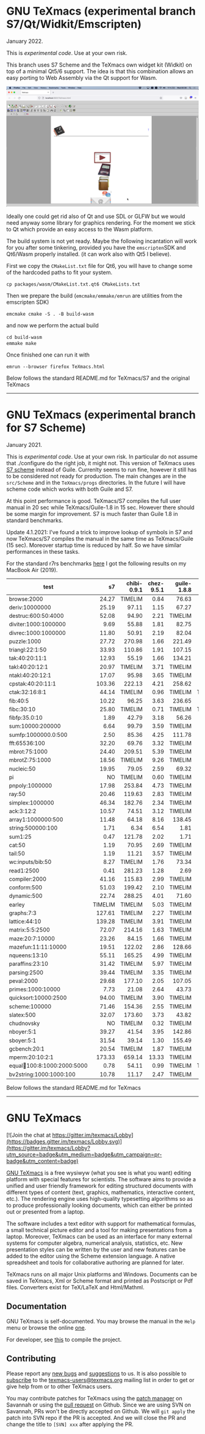 # GNU TeXmacs (experimental branch S7/Qt/Widkit/Emscripten)

January 2022.

This is *experimental code*. Use at your own risk.

This branch uses S7 Scheme and the TeXmacs own widget kit (Widkit) on top of a minimal Qt5/6 support. The idea is that this combination allows an easy porting to Web Assembly via the Qt support for Wasm. 

![Screenshot](packages/wasm/first-screenshot.png "the first screenshot")

Ideally one could get rid also of Qt and use SDL or GLFW but we would need anyway some library for graphics rendering. For the moment we stick to Qt which provide an easy access to the Wasm platform. 

The build system is not yet ready. Maybe the following incantation will work for you after some tinkering, provided you have the `emscripten`SDK and Qt6/Wasm properly installed. (it can work also with Qt5 I believe).

First we copy the `CMakeList.txt` file for Qt6, you will have to change some of the hardcoded paths to fit your system.
```
cp packages/wasm/CMakeList.txt.qt6 CMakeLists.txt
```
Then we prepare the build (`emcmake/emmake/emrun` are utilities from the emscripten SDK)
```
emcmake cmake -S . -B build-wasm 
```
and now we perform the actual build
```
cd build-wasm
emmake make
```
Once finished one can run it with
```
emrun --browser firefox TeXmacs.html
```

Below follows the standard README.md for TeXmacs/S7 and the original TeXmacs

-----------------------


# GNU TeXmacs (experimental branch for S7 Scheme)

January 2021.

This is *experimental code*. Use at your own risk. In particular do not assume that ./configure do the right job, it might not.
This version of TeXmacs uses [S7 scheme](https://cm-gitlab.stanford.edu/bil/s7.git) instead of Guile. Currenlty seems to run fine, however it still has to be considered not ready for production. The main changes are in the `src/Scheme` and in the `TeXmacs/progs` directories. In the future I will have scheme code which works with both Guile and S7.

At this point performance is good. TeXmacs/S7 compiles the full user manual in 20 sec while TeXmacs/Guile-1.8 in 15 sec. However there should be some margin for improvement. S7 is much faster than Guile 1.8 in standard benchmarks. 

Update 4.1.2021: I've found a trick to improve lookup of symbols in S7 and now TeXmacs/S7 compiles the manual in the same time as TeXmacs/Guile (15 sec). Moreover startup time is reduced by half. So we have similar performances in these tasks.


For the standard r7rs benchmarks [here](https://github.com/ecraven/r7rs-benchmarks) I got the following results on my MacBook Air (2019). 


| test                           |      s7 | chibi-0.9.1 | chez-9.5.1 | guile-1.8.8 | guile-3.0.4 |
|--------------------------------|--------:|------------:|-----------:|------------:|------------:|
| browse:2000                    |   24.27 |     TIMELIM |       0.84 |       76.63 |       12.06 |
| deriv:10000000                 |   25.19 |       97.11 |       1.15 |       67.27 |       18.58 |
| destruc:600:50:4000            |   52.08 |       94.90 |       2.21 |     TIMELIM |        7.14 |
| diviter:1000:1000000           |    9.69 |       55.88 |       1.81 |       82.75 |       15.45 |
| divrec:1000:1000000            |   11.80 |       50.91 |       2.19 |       82.04 |       17.41 |
| puzzle:1000                    |   27.72 |      270.98 |       1.66 |      221.49 |       18.09 |
| triangl:22:1:50                |   33.93 |      110.86 |       1.91 |      107.15 |        8.52 |
| tak:40:20:11:1                 |   12.93 |       55.19 |       1.66 |      134.21 |        4.76 |
| takl:40:20:12:1                |   20.97 |     TIMELIM |       3.71 |     TIMELIM |        9.46 |
| ntakl:40:20:12:1               |   17.07 |       95.98 |       3.65 |     TIMELIM |        9.52 |
| cpstak:40:20:11:1              |  103.36 |      222.13 |       4.21 |      258.62 |       59.44 |
| ctak:32:16:8:1                 |   44.14 |     TIMELIM |       0.96 |     TIMELIM |     TIMELIM |
| fib:40:5                       |   10.22 |       96.25 |       3.63 |      236.65 |       12.09 |
| fibc:30:10                     |   25.80 |     TIMELIM |       0.71 |     TIMELIM |     TIMELIM |
| fibfp:35.0:10                  |    1.89 |       42.79 |       3.18 |       56.26 |       22.00 |
| sum:10000:200000               |    6.64 |       99.79 |       3.59 |     TIMELIM |        6.87 |
| sumfp:1000000.0:500            |    2.50 |       85.36 |       4.25 |      111.78 |       42.06 |
| fft:65536:100                  |   32.20 |       69.76 |       3.32 |     TIMELIM |        7.69 |
| mbrot:75:1000                  |   24.40 |      209.51 |       5.39 |     TIMELIM |       50.09 |
| mbrotZ:75:1000                 |   18.56 |     TIMELIM |       9.26 |     TIMELIM |       67.01 |
| nucleic:50                     |   19.95 |       79.05 |       2.59 |       69.32 |       15.35 |
| pi                             |      NO |     TIMELIM |       0.60 |     TIMELIM |        0.56 |
| pnpoly:1000000                 |   17.98 |      253.84 |       4.73 |     TIMELIM |       24.89 |
| ray:50                         |   20.46 |      119.63 |       2.83 |     TIMELIM |       18.51 |
| simplex:1000000                |   46.34 |      182.76 |       2.34 |     TIMELIM |       13.90 |
| ack:3:12:2                     |   10.57 |       74.51 |       3.12 |     TIMELIM |        8.41 |
| array1:1000000:500             |   11.48 |       64.18 |       8.16 |      138.45 |        9.24 |
| string:500000:100              |    1.71 |        6.34 |       6.54 |        1.81 |        1.87 |
| sum1:25                        |    0.47 |      121.78 |       2.02 |        1.71 |        4.43 |
| cat:50                         |    1.19 |       70.95 |       2.69 |     TIMELIM |       28.40 |
| tail:50                        |    1.19 |       11.21 |       3.57 |     TIMELIM |        9.82 |
| wc:inputs/bib:50               |    8.27 |     TIMELIM |       1.76 |       73.34 |       16.96 |
| read1:2500                     |    0.41 |      281.23 |       1.28 |        2.69 |        5.80 |
| compiler:2000                  |   41.16 |      115.83 |       2.99 |     TIMELIM |        5.15 |
| conform:500                    |   51.03 |      199.42 |       2.10 |     TIMELIM |       10.51 |
| dynamic:500                    |   22.74 |      288.25 |       4.01 |       71.60 |        7.37 |
| earley                         | TIMELIM |     TIMELIM |       5.03 |     TIMELIM |        9.49 |
| graphs:7:3                     |  127.61 |     TIMELIM |       2.27 |     TIMELIM |       23.03 |
| lattice:44:10                  |  139.28 |     TIMELIM |       3.91 |     TIMELIM |       15.94 |
| matrix:5:5:2500                |   72.07 |      214.16 |       1.63 |     TIMELIM |        9.88 |
| maze:20:7:10000                |   23.26 |       84.15 |       1.66 |     TIMELIM |        4.70 |
| mazefun:11:11:10000            |   19.51 |      122.02 |       2.86 |      128.66 |        9.66 |
| nqueens:13:10                  |   55.11 |      165.25 |       4.99 |     TIMELIM |       19.37 |
| paraffins:23:10                |   31.42 |     TIMELIM |       5.97 |     TIMELIM |        4.25 |
| parsing:2500                   |   39.44 |     TIMELIM |       3.35 |     TIMELIM |       10.69 |
| peval:2000                     |   29.68 |      177.10 |       2.05 |      107.05 |       15.64 |
| primes:1000:10000              |    7.73 |       21.08 |       2.64 |       43.73 |        7.52 |
| quicksort:10000:2500           |   94.00 |     TIMELIM |       3.90 |     TIMELIM |       13.25 |
| scheme:100000                  |   71.46 |      154.36 |       2.55 |     TIMELIM |       15.14 |
| slatex:500                     |   32.07 |      173.60 |       3.73 |       43.82 |       45.05 |
| chudnovsky                     |      NO |     TIMELIM |       0.32 |     TIMELIM |        0.31 |
| nboyer:5:1                     |   39.27 |       41.54 |       3.95 |      142.86 |        5.10 |
| sboyer:5:1                     |   31.54 |       39.14 |       1.30 |      155.49 |        4.76 |
| gcbench:20:1                   |   20.54 |     TIMELIM |       1.87 |     TIMELIM |        3.51 |
| mperm:20:10:2:1                |  173.33 |      659.14 |      13.33 |     TIMELIM |       10.65 |
| equal:100:100:8:1000:2000:5000 |    0.78 |       54.11 |       0.99 |     TIMELIM |     TIMELIM |
| bv2string:1000:1000:100        |   10.78 |       11.17 |       2.47 |     TIMELIM |        4.49 |




Below follows the standard README.md for TeXmacs

-----------------------
# GNU TeXmacs
[![Join the chat at https://gitter.im/texmacs/Lobby](https://badges.gitter.im/texmacs/Lobby.svg)](https://gitter.im/texmacs/Lobby?utm_source=badge&utm_medium=badge&utm_campaign=pr-badge&utm_content=badge)

[GNU TeXmacs](https://texmacs.org) is a free wysiwyw (what you see is what you want) editing platform with special features for scientists. The software aims to provide a unified and user friendly framework for editing structured documents with different types of content (text, graphics, mathematics, interactive content, etc.). The rendering engine uses high-quality typesetting algorithms so as to produce professionally looking documents, which can either be printed out or presented from a laptop.

The software includes a text editor with support for mathematical formulas, a small technical picture editor and a tool for making presentations from a laptop. Moreover, TeXmacs can be used as an interface for many external systems for computer algebra, numerical analysis, statistics, etc. New presentation styles can be written by the user and new features can be added to the editor using the Scheme extension language. A native spreadsheet and tools for collaborative authoring are planned for later.

TeXmacs runs on all major Unix platforms and Windows. Documents can be saved in TeXmacs, Xml or Scheme format and printed as Postscript or Pdf files. Converters exist for TeX/LaTeX and Html/Mathml. 

## Documentation
GNU TeXmacs is self-documented. You may browse the manual in the `Help` menu or browse the online [one](https://www.texmacs.org/tmweb/manual/web-manual.en.html).

For developer, see [this](./COMPILE) to compile the project.

## Contributing
Please report any [new bugs](https://www.texmacs.org/tmweb/contact/bugs.en.html) and [suggestions](https://www.texmacs.org/tmweb/contact/wishes.en.html) to us. It is also possible to [subscribe](https://www.texmacs.org/tmweb/help/tmusers.en.html) to the <texmacs-users@texmacs.org> mailing list in order to get or give help from or to other TeXmacs users.

You may contribute patches for TeXmacs using the [patch manager](http://savannah.gnu.org/patch/?group=texmacs) on Savannah or using the [pull request](https://github.com/texmacs/texmacs/pulls) on Github. Since we are using SVN on Savannah, PRs won't be directly accepted on Github. We will `git apply` the patch into SVN repo if the PR is accepted. And we will close the PR and change the title to `[SVN] xxx` after applying the PR.
